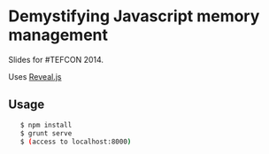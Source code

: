 # Demystifying Javascript memory management

Slides for #TEFCON 2014.

Uses [Reveal.js](https://github.com/hakimel/reveal.js/)

## Usage
```bash
   $ npm install
   $ grunt serve
   $ (access to localhost:8000)
```

